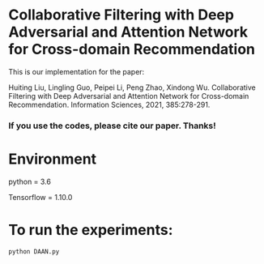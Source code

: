 # Collaborative Filtering with Deep Adversarial and Attention Network for Cross-domain Recommendation

This is our implementation for the paper:

Huiting Liu, Lingling Guo, Peipei Li, Peng Zhao, Xindong Wu. Collaborative Filtering with Deep Adversarial and Attention Network for Cross-domain Recommendation. Information Sciences, 2021, 385:278-291. 

### If you use the codes, please cite our paper. Thanks!

# Environment

python = 3.6

Tensorflow = 1.10.0

# To run the experiments:

`python DAAN.py`

